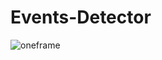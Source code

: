 # Events-Detector
![oneframe](https://user-images.githubusercontent.com/70841207/214651242-a71d190e-1e12-4c1c-91b6-919c57a1590c.jpg)
